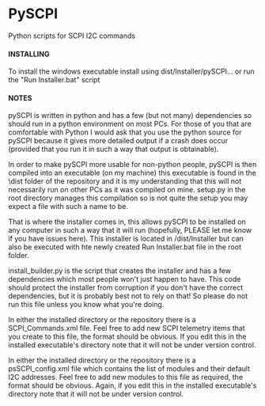 # PySCPI
Python scripts for SCPI I2C commands


#### INSTALLING ####
To install the windows executable install using dist/Installer/pySCPI...
or run the "Run Installer.bat" script


####   NOTES   ####
pySCPI is written in python and has a few (but not many) dependencies so should run in a python environment on most PCs. 
For those of you that are comfortable with Python I would ask that you use the python source for pySCPI because it gives 
more detailed output if a crash does occur (provided that you run it in such a way that output is obtainable).

In order to make pySCPI more usable for non-python people, pySCPI is then compiled into an executable (on my machine) 
this executable is found in the \dist folder of the repository and it is my understanding that this will not necessarily 
run on other PCs as it was compiled on mine. setup.py in the root directory manages this compilation so is not quite 
the setup you may expect a file with such a name to be.

That is where the installer comes in, this allows pySCPI to be installed on any computer in such a way that it will 
run (hopefully, PLEASE let me know if you have issues here). This installer is located in /dist/Installer but can 
also be executed with hte newly created Run Installer.bat file in the root folder. 

install_builder.py is the script that creates the installer and has a few dependencies which most people won't just happen to have. 
This code should protect the installer from corruption if you don't have the correct dependencies, but it is probably best not 
to rely on that! So please do not run this file unless you know what you're doing.

In either the installed directory or the repository there is a SCPI_Commands.xml file. Feel free to add new SCPI telemetry items 
that you create to this file, the format should be obvious. If you edit this in the installed executable's directory note 
that it will not be under version control. 

In either the installed directory or the repository there is a psSCPI_config.xml file which contains the list of modules and 
their default I2C addresses. Feel free to add new modules to this file as required, the format should be obvious. 
Again, if you edit this in the installed executable's directory note that it will not be under version control. 
